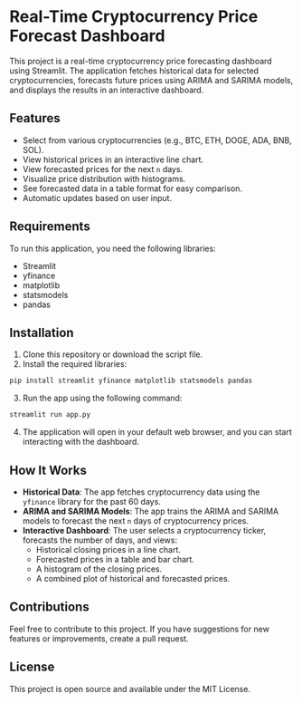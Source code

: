 
# Real-Time Cryptocurrency Price Forecast Dashboard

This project is a real-time cryptocurrency price forecasting dashboard using Streamlit. The application fetches historical data for selected cryptocurrencies, forecasts future prices using ARIMA and SARIMA models, and displays the results in an interactive dashboard.

## Features
- Select from various cryptocurrencies (e.g., BTC, ETH, DOGE, ADA, BNB, SOL).
- View historical prices in an interactive line chart.
- View forecasted prices for the next `n` days.
- Visualize price distribution with histograms.
- See forecasted data in a table format for easy comparison.
- Automatic updates based on user input.

## Requirements
To run this application, you need the following libraries:
- Streamlit
- yfinance
- matplotlib
- statsmodels
- pandas

## Installation
1. Clone this repository or download the script file.
2. Install the required libraries:

```bash
pip install streamlit yfinance matplotlib statsmodels pandas
```

3. Run the app using the following command:

```bash
streamlit run app.py
```

4. The application will open in your default web browser, and you can start interacting with the dashboard.

## How It Works
- **Historical Data**: The app fetches cryptocurrency data using the `yfinance` library for the past 60 days.
- **ARIMA and SARIMA Models**: The app trains the ARIMA and SARIMA models to forecast the next `n` days of cryptocurrency prices.
- **Interactive Dashboard**: The user selects a cryptocurrency ticker, forecasts the number of days, and views:
  - Historical closing prices in a line chart.
  - Forecasted prices in a table and bar chart.
  - A histogram of the closing prices.
  - A combined plot of historical and forecasted prices.

## Contributions
Feel free to contribute to this project. If you have suggestions for new features or improvements, create a pull request.

## License
This project is open source and available under the MIT License.
